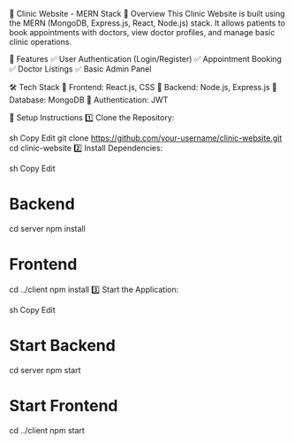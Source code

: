 🏥 Clinic Website - MERN Stack
📌 Overview
This Clinic Website is built using the MERN (MongoDB, Express.js, React, Node.js) stack. It allows patients to book appointments with doctors, view doctor profiles, and manage basic clinic operations.

🚀 Features
✅ User Authentication (Login/Register)
✅ Appointment Booking
✅ Doctor Listings
✅ Basic Admin Panel

🛠️ Tech Stack
🔹 Frontend: React.js, CSS
🔹 Backend: Node.js, Express.js
🔹 Database: MongoDB
🔹 Authentication: JWT

🎯 Setup Instructions
1️⃣ Clone the Repository:

sh
Copy
Edit
git clone https://github.com/your-username/clinic-website.git
cd clinic-website
2️⃣ Install Dependencies:

sh
Copy
Edit
# Backend
cd server
npm install

# Frontend
cd ../client
npm install
3️⃣ Start the Application:

sh
Copy
Edit
# Start Backend
cd server
npm start

# Start Frontend
cd ../client
npm start
